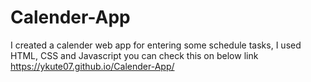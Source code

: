 # Calender-App
I created a calender web app for entering some schedule tasks, I used HTML, CSS and Javascript you can check this on below link
https://ykute07.github.io/Calender-App/
